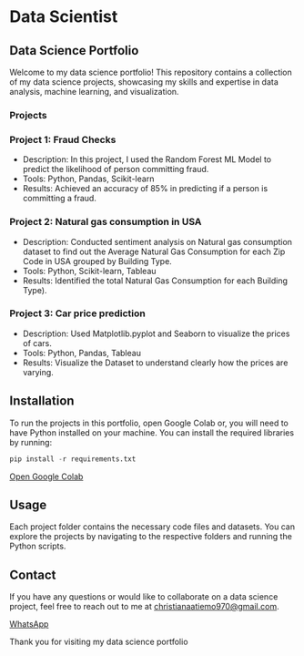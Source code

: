 # Data Scientist 
## Data Science Portfolio

Welcome to my data science portfolio! This repository contains a collection of my data science projects, showcasing my skills and expertise in data analysis, machine learning, and visualization.

### Projects

### Project 1: Fraud Checks
- Description: In this project, I used the Random Forest ML Model to predict the likelihood of person committing fraud.
- Tools: Python, Pandas, Scikit-learn
- Results: Achieved an accuracy of 85% in predicting if a person is committing a fraud.

### Project 2: Natural gas consumption in USA
- Description: Conducted sentiment analysis on Natural gas consumption dataset to find out the Average Natural Gas Consumption for each Zip Code in USA grouped by Building Type.
- Tools: Python, Scikit-learn, Tableau 
- Results: Identified the total Natural Gas Consumption for each Building Type).

### Project 3: Car price prediction 
- Description: Used Matplotlib.pyplot and Seaborn to visualize the prices of cars.
- Tools: Python, Pandas, Tableau 
- Results: Visualize the Dataset to understand clearly how the prices are varying.

## Installation

To run the projects in this portfolio, open Google Colab or, you will need to have Python installed on your machine. You can install the required libraries by running:

``` python
pip install -r requirements.txt
```
[Open Google Colab](googlecolab.com)


## Usage

Each project folder contains the necessary code files and datasets. You can explore the projects by navigating to the respective folders and running the Python scripts.

## Contact

If you have any questions or would like to collaborate on a data science project, feel free to reach out to me at [christianaatiemo970@gmail.com](mailto:christianaatiemo970@gmail.com).

[WhatsApp](wa.me/+233594948955)

Thank you for visiting my data science portfolio 
